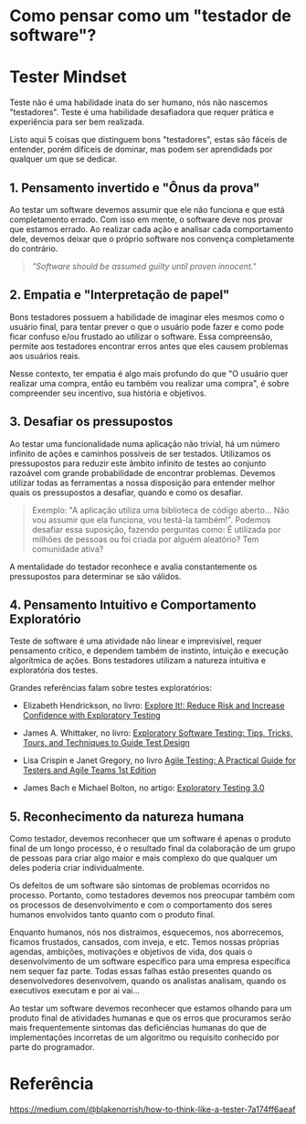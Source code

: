 # Como pensar como um "testador de software"?

# Tester Mindset
Teste não é uma habilidade inata do ser humano, nós não nascemos "testadores". Teste é uma habilidade desafiadora que requer prática e experiência para ser bem realizada.

Listo aqui 5 coisas que distinguem bons "testadores", estas são fáceis de entender, porém difíceis de dominar, mas podem ser aprendidads por qualquer um que se dedicar.

## 1. Pensamento invertido e "Ônus da prova"
Ao testar um software devemos assumir que ele não funciona e que está completamento errado. Com isso em mente, o software deve nos provar que estamos errado. Ao realizar cada ação e analisar cada comportamento dele, devemos deixar que o próprio software nos convença completamente do contrário. 

> *"Software should be assumed guilty until proven innocent."*

## 2. Empatia e "Interpretação de papel"
Bons testadores possuem a habilidade de imaginar eles mesmos como o usuário final, para tentar prever o que o usuário pode fazer e como pode ficar confuso e/ou frustado ao utilizar o software. Essa compreensão, permite aos testadores encontrar erros antes que eles causem problemas aos usuários reais.

Nesse contexto, ter empatia é algo mais profundo do que "O usuário quer realizar uma compra, então eu também vou realizar uma compra", é sobre compreender seu incentivo, sua história e objetivos.

## 3. Desafiar os pressupostos
Ao testar uma funcionalidade numa aplicação não trivial, há um número infinito de ações e caminhos possíveis de ser testados. Utilizamos os pressupostos para reduzir este âmbito infinito de testes ao conjunto razoável com grande probabilidade de encontrar problemas. Devemos utilizar todas as ferramentas a nossa disposição para entender melhor quais os pressupostos a desafiar, quando e como os desafiar.

> Exemplo: "A aplicação utiliza uma biblioteca de código aberto... Não vou assumir que ela funciona, vou testá-la também!". Podemos desafiar essa suposição, fazendo perguntas como: É utilizada por milhões de pessoas ou foi criada por alguém aleatório? Tem comunidade ativa?

A mentalidade do testador reconhece e avalia constantemente os pressupostos para determinar se são válidos.

## 4. Pensamento Intuitivo e Comportamento Exploratório
Teste de software é uma atividade não linear e imprevisível, requer pensamento crítico, e dependem também de instinto, intuição e execução algorítmica de ações. Bons testadores utilizam a natureza intuitiva e exploratória dos testes.

Grandes referências falam sobre testes exploratórios:

- Elizabeth Hendrickson, no livro: [Explore It!: Reduce Risk and Increase Confidence with Exploratory Testing]

- James A. Whittaker, no livro: [Exploratory Software Testing: Tips, Tricks, Tours, and Techniques to Guide Test Design]

- Lisa Crispin e Janet Gregory, no livro [Agile Testing: A Practical Guide for Testers and Agile Teams 1st Edition]

- James Bach e Michael Bolton, no artigo: [Exploratory Testing 3.0]

## 5. Reconhecimento da natureza humana
Como testador, devemos reconhecer que um software é apenas o produto final de um longo processo, é o resultado final da colaboração de um grupo de pessoas para criar algo maior e mais complexo do que qualquer um deles poderia criar individualmente.

Os defeitos de um software são sintomas de problemas ocorridos no processo. Portanto, como testadores devemos nos preocupar também com os processos de desenvolvimento e com o comportamento dos seres humanos envolvidos tanto quanto com o produto final.

Enquanto humanos, nós nos distraimos, esquecemos, nos aborrecemos, ficamos frustados, cansados, com inveja, e etc. Temos nossas próprias agendas, ambições, motivações e objetivos de vida, dos quais o desenvolvimento de um software específico para uma empresa específica nem sequer faz parte. Todas essas falhas estão presentes quando os desenvolvedores desenvolvem, quando os analistas analisam, quando os executivos executam e por ai vai...

Ao testar um software devemos reconhecer que estamos olhando para um produto final de atividades humanas e que os erros que procuramos serão mais frequentemente sintomas das deficiências humanas do que de implementações incorretas de um algoritmo ou requisito conhecido por parte do programador.

# Referência
https://medium.com/@blakenorrish/how-to-think-like-a-tester-7a174ff6aeaf

[Explore It!: Reduce Risk and Increase Confidence with Exploratory Testing]: https://www.amazon.com/Explore-Increase-Confidence-Exploratory-Testing-ebook-dp-B00I8W50T8/dp/B00I8W50T8

[Exploratory Software Testing: Tips, Tricks, Tours, and Techniques to Guide Test Design]: https://www.amazon.com/Exploratory-Software-Testing-Tricks-Techniques/dp/0321636414/

[Agile Testing: A Practical Guide for Testers and Agile Teams 1st Edition]: https://www.amazon.com/Agile-Testing-Practical-Guide-Testers/dp/0321534468/

[Exploratory Testing 3.0]: https://www.satisfice.com/blog/archives/1509